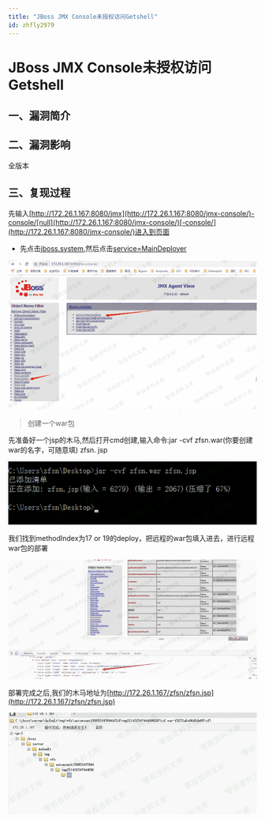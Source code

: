 ```yaml
---
title: "JBoss JMX Console未授权访问Getshell"
id: zhfly2979
---
```


# JBoss JMX Console未授权访问Getshell

## 一、漏洞简介

## 二、漏洞影响

全版本

## 三、复现过程

先输入[http://172.26.1.167:8080/jmx](http://172.26.1.167:8080/jmx-console/)-console/[null](http://172.26.1.167:8080/jmx-console/)[-console/](http://172.26.1.167:8080/jmx-console/)进入到页面

*   先点击[jboss.system](http://172.26.1.167:8080/jmx-console/HtmlAdaptor?action=displayMBeans&filter=jboss.system),然后点击[service=MainDeployer](http://172.26.1.167:8080/jmx-console/HtmlAdaptor?action=inspectMBean&name=jboss.system%3Aservice%3DMainDeployer)

![image](../img/79e81c8da85a648b6b642ee89004160f.png)

> 创建一个war包

先准备好一个jsp的木马,然后打开cmd创建,输入命令:jar -cvf zfsn.war(你要创建war的名字，可随意填) zfsn. jsp

![image](../img/4d200ba5bb21b151d388a2a68d7864c5.png)

我们找到methodIndex为17 or 19的deploy，把远程的war包填入进去，进行远程war包的部署

![image](../img/11c44af543e3a568947fe4f203075c3f.png)

部署完成之后,我们的木马地址为[http://172.26.1.167/zfsn/zfsn.jsp](http://172.26.1.167/zfsn/zfsn.jsp)

![image](../img/054bac89b25542bd7cc3c6242eda00c7.png)